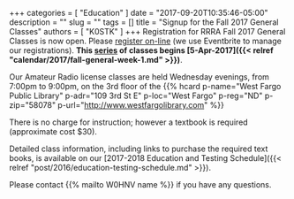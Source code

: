 +++
categories = [ "Education" ]
date = "2017-09-20T10:35:46-05:00"
description = ""
slug = ""
tags = []
title = "Signup for the Fall 2017 General Classes"
authors = [ "K0STK" ]
+++
Registration for RRRA Fall 2017 General Classes is now open. Please
[register on-line](https://www.eventbrite.com/e/level-2-ham-radio-license-class-tickets-37887768335?aff=es2)
(we use Eventbrite to manage our registrations). **This
[series](/dates/fall-2017-general)
of classes begins
[5-Apr-2017]({{< relref "calendar/2017/fall-general-week-1.md" >}})**.
<!--more-->

Our Amateur Radio license classes are
held Wednesday evenings, from 7:00pm to 9:00pm, on the 3rd floor of the 
{{% hcard p-name="West Fargo Public Library" p-adr="109 3rd St E" p-loc="West Fargo" p-reg="ND" p-zip="58078" p-url="http://www.westfargolibrary.com" %}}

There is no charge for instruction; however a textbook is required
(approximate cost $30).

Detailed class information, including links to purchase the required
text books, is available on our
[2017-2018 Education and Testing Schedule]({{< relref "post/2016/education-testing-schedule.md" >}}).

Please contact {{% mailto W0HNV name %}} if you have any questions.
